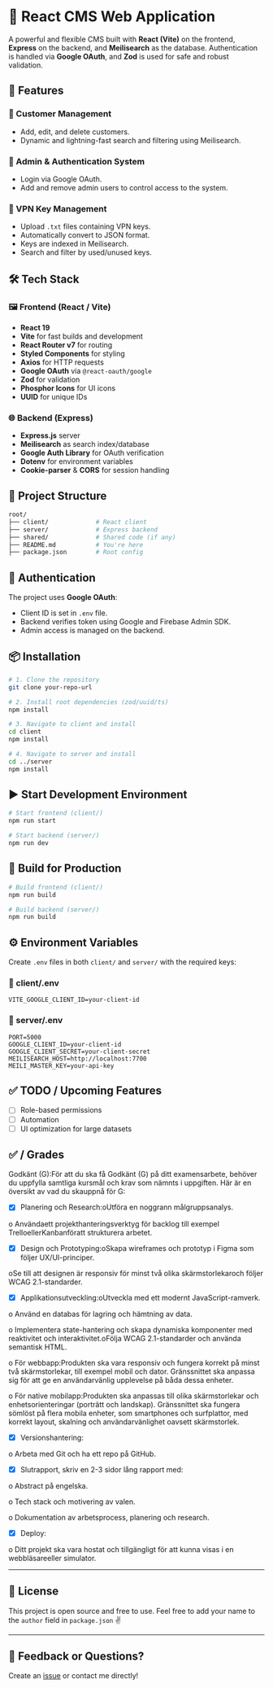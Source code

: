 # 🧩 React CMS Web Application

A powerful and flexible CMS built with **React (Vite)** on the frontend, **Express** on the backend, and **Meilisearch** as the database. Authentication is handled via **Google OAuth**, and **Zod** is used for safe and robust validation.

## 🚀 Features

### 👥 Customer Management

- Add, edit, and delete customers.
- Dynamic and lightning-fast search and filtering using Meilisearch.

### 🔐 Admin & Authentication System

- Login via Google OAuth.
- Add and remove admin users to control access to the system.

### 🔑 VPN Key Management

- Upload `.txt` files containing VPN keys.
- Automatically convert to JSON format.
- Keys are indexed in Meilisearch.
- Search and filter by used/unused keys.

## 🛠 Tech Stack

### 🖼 Frontend (React / Vite)

- **React 19**
- **Vite** for fast builds and development
- **React Router v7** for routing
- **Styled Components** for styling
- **Axios** for HTTP requests
- **Google OAuth** via `@react-oauth/google`
- **Zod** for validation
- **Phosphor Icons** for UI icons
- **UUID** for unique IDs

### 🌐 Backend (Express)

- **Express.js** server
- **Meilisearch** as search index/database
- **Google Auth Library** for OAuth verification
- **Dotenv** for environment variables
- **Cookie-parser** & **CORS** for session handling

## 📂 Project Structure

```bash
root/
├── client/             # React client
├── server/             # Express backend
├── shared/             # Shared code (if any)
├── README.md           # You're here
├── package.json        # Root config
```

## 🔐 Authentication

The project uses **Google OAuth**:

- Client ID is set in `.env` file.
- Backend verifies token using Google and Firebase Admin SDK.
- Admin access is managed on the backend.

## 📦 Installation

```bash
# 1. Clone the repository
git clone your-repo-url

# 2. Install root dependencies (zod/uuid/ts)
npm install

# 3. Navigate to client and install
cd client
npm install

# 4. Navigate to server and install
cd ../server
npm install
```

## ▶️ Start Development Environment

```bash
# Start frontend (client/)
npm run start

# Start backend (server/)
npm run dev
```

## 🧪 Build for Production

```bash
# Build frontend (client/)
npm run build

# Build backend (server/)
npm run build
```

## ⚙️ Environment Variables

Create `.env` files in both `client/` and `server/` with the required keys:

### 📁 client/.env

```
VITE_GOOGLE_CLIENT_ID=your-client-id
```

### 📁 server/.env

```
PORT=5000
GOOGLE_CLIENT_ID=your-client-id
GOOGLE_CLIENT_SECRET=your-client-secret
MEILISEARCH_HOST=http://localhost:7700
MEILI_MASTER_KEY=your-api-key
```

## ✅ TODO / Upcoming Features

- [ ] Role-based permissions
- [ ] Automation
- [ ] UI optimization for large datasets

## ✅ / Grades

Godkänt (G):För att du ska få Godkänt (G) på ditt examensarbete, behöver du uppfylla samtliga kursmål och krav som nämnts i uppgiften. Här är en översikt av vad du skauppnå för G:

- [x] Planering och Research:oUtföra en noggrann målgruppsanalys.

o Användaett projekthanteringsverktyg för backlog till exempel TrelloellerKanbanföratt strukturera arbetet.

- [x] Design och Prototyping:oSkapa wireframes och prototyp i Figma som följer UX/UI-principer.

oSe till att designen är responsiv för minst två olika skärmstorlekaroch följer WCAG 2.1-standarder.

- [x] Applikationsutveckling:oUtveckla med ett modernt JavaScript-ramverk.

o Använd en databas för lagring och hämtning av data.

o Implementera state-hantering och skapa dynamiska komponenter med reaktivitet och interaktivitet.oFölja WCAG 2.1-standarder och använda semantisk HTML.

o För webbapp:Produkten ska vara responsiv och fungera korrekt på minst två skärmstorlekar, till exempel mobil och dator. Gränssnittet ska anpassa sig för att ge en användarvänlig upplevelse på båda dessa enheter.

o För native mobilapp:Produkten ska anpassas till olika skärmstorlekar och enhetsorienteringar (porträtt och landskap). Gränssnittet ska fungera sömlöst på flera mobila enheter, som smartphones och surfplattor, med korrekt layout, skalning och användarvänlighet oavsett skärmstorlek.

- [x] Versionshantering:

o Arbeta med Git och ha ett repo på GitHub.

- [x] Slutrapport, skriv en 2-3 sidor lång rapport med:

o Abstract på engelska.

o Tech stack och motivering av valen.

o Dokumentation av arbetsprocess, planering och research.

- [x] Deploy:

o Ditt projekt ska vara hostat och tillgängligt för att kunna visas i en webbläsareeller simulator.

---

## 🤝 License

This project is open source and free to use. Feel free to add your name to the `author` field in `package.json` ✌️

---

## 💬 Feedback or Questions?

Create an [issue](https://github.com/your-repo-url/issues) or contact me directly!
